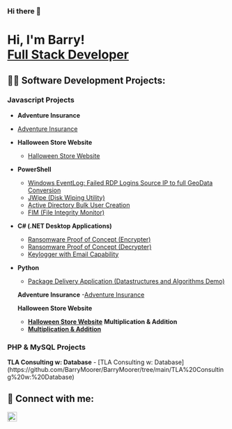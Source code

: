 ### Hi there 👋

<h1>Hi, I'm Barry! <br/><a href="https://www.linkedin.com/in/barry-moorer-458707260/">Full Stack Developer</a>

<h2>👨‍💻 Software Development Projects:</h2>

<h3>Javascript Projects</h3>
  
  - <b>Adventure Insurance</b>
  - [Adventure Insurance](https://github.com/BarryMoorer/BarryMoorer/tree/main/Adventure%20Insurance)
- <b>Halloween Store Website</b>
  - [Halloween Store Website](https://github.com/BarryMoorer/BarryMoorer/tree/main/Halloween%20Store%20Website)
- <b>PowerShell</b>
  - [Windows EventLog: Failed RDP Logins Source IP to full GeoData Conversion](https://github.com/joshmadakor1/Sentinel-Lab)
  - [JWipe (Disk Wiping Utility)](https://github.com/joshmadakor1/Jwipe.PowerShell)
  - [Active Directory Bulk User Creation](https://github.com/joshmadakor1/AD_PS)
  - [FIM (File Integrity Monitor)](https://github.com/joshmadakor1/PowerShell-Integrity-FIM)
- <b>C# (.NET Desktop Applications)</b>
  - [Ransomware Proof of Concept (Encrypter)](https://github.com/joshmadakor1/EncrypterPOC)
  - [Ransomware Proof of Concept (Decrypter)](https://github.com/joshmadakor1/DecrypterPOC)
  - [Keylogger with Email Capability](https://github.com/joshmadakor1/Key-Logger-With-Email)
- <b>Python</b>
  - [Package Delivery Application (Datastructures and Algorithms Demo)](https://github.com/joshmadakor1/Package-Delivery-Pathfinding-Algorithm)


  <b>Adventure Insurance</b>
  -[Adventure Insurance](https://github.com/BarryMoorer/BarryMoorer/tree/main/Adventure%20Insurance)
  
  <b>Halloween Store Website</b>
  - <b>[Halloween Store Website](https://github.com/BarryMoorer/BarryMoorer/tree/main/Halloween%20Store%20Website)</b>
   <b>Multiplication & Addition</b>
  - <b>[Multiplication & Addition](https://github.com/BarryMoorer/BarryMoorer/tree/main/Multiplication%20%26%20Addition)</b>


<h3>PHP & MySQL Projects</h3>
 <b>TLA Consulting w: Database</b>
  - [TLA Consulting w: Database](https://github.com/BarryMoorer/BarryMoorer/tree/main/TLA%20Consulting%20w:%20Database)


<h2> 🤳 Connect with me:</h2>

[<img align="left" alt=" | LinkedIn" width="22px" src="https://cdn.jsdelivr.net/npm/simple-icons@v3/icons/linkedin.svg" />][linkedin]



[linkedin]: https://www.linkedin.com/in/barry-moorer-458707260/


<!--
**BarryMoorer/BarryMoorer** is a ✨ _special_ ✨ repository because its `README.md` (this file) appears on your GitHub profile.


